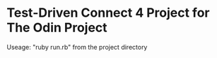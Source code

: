 # Test-Driven Connect 4 Project for The Odin Project

Useage: "ruby run.rb" from the project directory